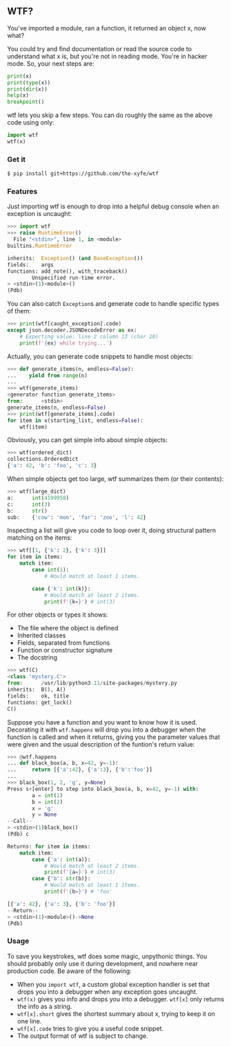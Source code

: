 ## WTF?

You've imported a module, ran a function, it returned an object x, now what?

You could try and find documentation or read the source code to understand what x is, but you're not in reading mode. You're in hacker mode. So, your next steps are:

```python
print(x)
print(type(x))
print(dir(x))
help(x)
breakpoint()
```

wtf lets you skip a few steps. You can do roughly the same as the above code using only:
```python
import wtf
wtf(x)
```

### Get it

```sh
$ pip install git+https://github.com/the-xyfe/wtf
```

### Features

Just importing wtf is enough to drop into a helpful debug console when an exception is uncaught:

```python
>>> import wtf
>>> raise RuntimeError()
  File "<stdin>", line 1, in <module>
builtins.RuntimeError

inherits:  Exception() (and BaseException())
fields:    args
functions: add_note(), with_traceback()
        Unspecified run-time error.
> <stdin>(1)<module>()
(Pdb)
```

You can also catch `Exception`s and generate code to handle specific types of them:

```python
>>> print(wtf[caught_exception].code)
except json.decoder.JSONDecodeError as ex:
    # Expecting value: line 2 column 13 (char 20)
    print(f'{ex} while trying...')
```

Actually, you can generate code snippets to handle most objects:

```python
>>> def generate_items(n, endless=False):
...    yield from range(n)
...
>>> wtf(generate_items)
<generator function generate_items>
from:      <stdin>
generate_items(n, endless=False)
>>> print(wtf[generate_items].code)
for item in x(starting_list, endless=False):
    wtf(item)
```

Obviously, you can get simple info about simple objects:

```python
>>> wtf(ordered_dict)
collections.OrderedDict
{'a': 42, 'b': 'foo', 'c': 3}

```

When simple objects get too large, wtf summarizes them (or their contents):

```python
>>> wtf(large_dict)
a:      int(4199958)
c:      int(3)
b:      str()
sub:    {'cow': 'moo', 'far': 'zoo', 'l': 42}
```

Inspecting a list will give you code to loop over it, doing structural pattern matching on the items:

```python
>>> wtf[[1, {'k': 2}, {'k': 3}]]
for item in items:
    match item:
        case int(1):
            # Would match at least 1 items.

        case {'k': int(k)}:
            # Would match at least 2 items.
            print(f'{k=}') # int(3)
```

For other objects or types it shows:

- The file where the object is defined
- Inherited classes
- Fields, separated from functions
- Function or constructor signature
- The docstring

```python
>>> wtf(C)
<class 'mystery.C'>
from:      /usr/lib/python3.11/site-packages/mystery.py
inherits:  B(), A()
fields:    ok, title
functions: get_lock()
C()
```

Suppose you have a function and you want to know how it is used. Decorating it with `wtf.happens` will drop you into a debugger when the function is called and when it returns, giving you the parameter values that were given and the usual description of the funtion's return value:

```python
>>> @wtf.happens
... def black_box(a, b, x=42, y=-1):
...     return [{'a':42}, {'a':3}, {'b':'foo'}]
... 
>>> black_box(1, 2, 'g', y=None)
Press s+[enter] to step into black_box(a, b, x=42, y=-1) with:
        a = int(1)
        b = int(2)
        x = 'g'
        y = None
--Call--
> <stdin>(1)black_box()
(Pdb) c

Returns: for item in items:
    match item:
        case {'a': int(a)}:
            # Would match at least 2 items.
            print(f'{a=}') # int(3)
        case {'b': str(b)}:
            # Would match at least 1 items.
            print(f'{b=}') # 'foo'

[{'a': 42}, {'a': 3}, {'b': 'foo'}]
--Return--
> <stdin>(1)<module>()->None
(Pdb)
```

### Usage

To save you keystrokes, wtf does some magic, unpythonic things. You should probably only use it during development, and nowhere near production code. Be aware of the following:

- When you `import wtf`, a custom global exception handler is set that drops you into a debugger when any exception goes uncaught.
- `wtf(x)` gives you info and drops you into a debugger. `wtf[x]` only returns the info as a string.
- `wtf[x].short` gives the shortest summary about x, trying to keep it on one line.
- `wtf[x].code` tries to give you a useful code snippet.
- The output format of wtf is subject to change.

